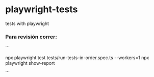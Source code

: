 # playwright-tests
tests with playwright

### Para revisión correr: 

´´´

npx playwright test tests/run-tests-in-order.spec.ts --workers=1
npx playwright show-report

´´´